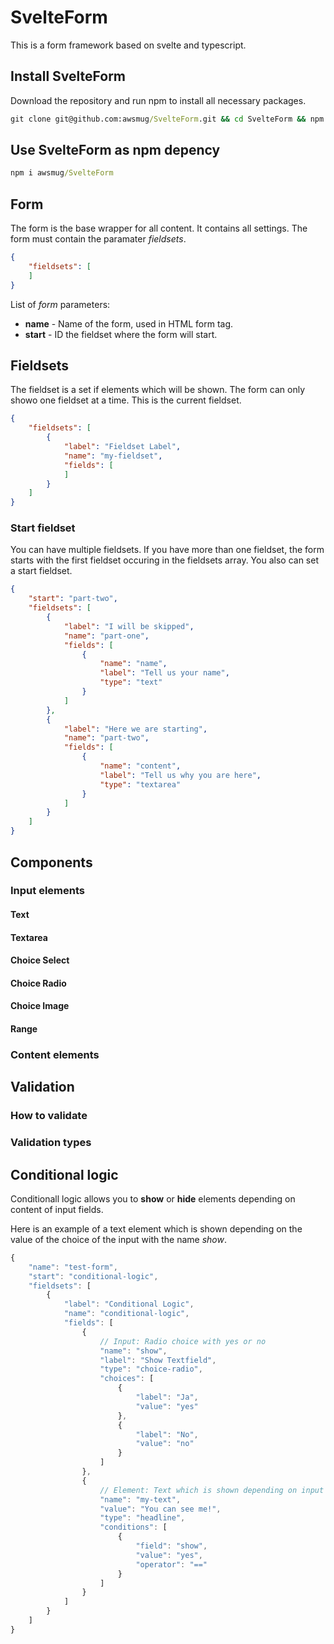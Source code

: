 # SvelteForm

This is a form framework based on svelte and typescript.

## Install SvelteForm

Download the repository and run npm to install all necessary packages.

```cmd
git clone git@github.com:awsmug/SvelteForm.git && cd SvelteForm && npm i
```

## Use SvelteForm as npm depency

```cmd
npm i awsmug/SvelteForm
```


## Form

The form is the base wrapper for all content. It contains all settings. The form must contain the paramater *fieldsets*.

```json
{
    "fieldsets": [
    ]
}
```

List of *form* parameters:

- **name** - Name of the form, used in HTML form tag.
- **start** - ID the fieldset where the form will start.

## Fieldsets

The fieldset is  a set if elements which will be shown. The form can only showo one fieldset at a time. This is the current fieldset.

```json
{
    "fieldsets": [
        {
            "label": "Fieldset Label",
            "name": "my-fieldset",
            "fields": [
            ]
        }
    ]
}
```

### Start fieldset
You can have multiple fieldsets. If you have more than one fieldset, the form starts with the first fieldset occuring in the fieldsets array. You also can set a start fieldset.

```json
{
    "start": "part-two",
    "fieldsets": [
        {
            "label": "I will be skipped",
            "name": "part-one",
            "fields": [
                {
                    "name": "name",
                    "label": "Tell us your name",
                    "type": "text"
                }
            ]
        },
        {
            "label": "Here we are starting",
            "name": "part-two",
            "fields": [
                {
                    "name": "content",
                    "label": "Tell us why you are here",
                    "type": "textarea"
                }
            ]
        }
    ]
}
```


## Components

### Input elements

#### Text

#### Textarea

#### Choice Select

#### Choice Radio

#### Choice Image

#### Range

### Content elements

## Validation

### How to validate

### Validation types

## Conditional logic

Conditionall logic allows you to **show** or **hide** elements depending on content of input fields. 

Here is an example of a text element which is shown depending on the value of the choice of the input with the name *show*.

```js
{
    "name": "test-form",
    "start": "conditional-logic",
    "fieldsets": [
        {
            "label": "Conditional Logic",
            "name": "conditional-logic",
            "fields": [
                {
                    // Input: Radio choice with yes or no
                    "name": "show",
                    "label": "Show Textfield",
                    "type": "choice-radio",
                    "choices": [                        
                        {
                            "label": "Ja",
                            "value": "yes"
                        },
                        {
                            "label": "No",
                            "value": "no"
                        }
                    ]
                },
                {
                    // Element: Text which is shown depending on input element
                    "name": "my-text",
                    "value": "You can see me!",
                    "type": "headline",
                    "conditions": [
                        {
                            "field": "show",
                            "value": "yes",
                            "operator": "=="
                        }
                    ]
                }
            ]
        }
    ]
}
```